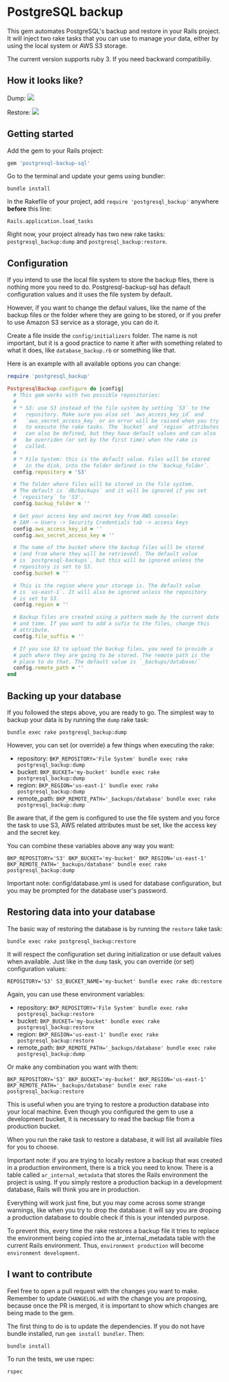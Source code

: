 # PostgreSQL backup

This gem automates PostgreSQL's backup and restore in your Rails project. It will inject two rake tasks that you can use to manage your data, either by using the local system or AWS S3 storage.

The current version supports ruby 3. If you need backward compatibiliy.

## How it looks like?

Dump:
![](https://res.cloudinary.com/ongmungazi/image/upload/v1650388791/ruby-gem/dump.gif)

Restore:
![](https://res.cloudinary.com/ongmungazi/image/upload/v1650388791/ruby-gem/restore.gif)

## Getting started

Add the gem to your Rails project:

```ruby
gem 'postgresql-backup-sql'
```

Go to the terminal and update your gems using bundler:

```
bundle install
```

In the Rakefile of your project, add `require 'postgresql_backup'` anywhere **before** this line:

```
Rails.application.load_tasks
```

Right now, your project already has two new rake tasks: `postgresql_backup:dump` and `postgresql_backup:restore`.

## Configuration

If you intend to use the local file system to store the backup files, there is nothing more you need to do. Postgresql-backup-sql has default configuration values and it uses the file system by default.

However, if you want to change the defaul values, like the name of the backup files or the folder where they are going to be stored, or if you prefer to use Amazon S3 service as a storage, you can do it.

Create a file inside the `config/initializers` folder. The name is not important, but it is a good practice to name it after with something related to what it does, like `database_backup.rb` or something like that.

Here is an example with all available options you can change:

```ruby
require 'postgresql_backup'

PostgresqlBackup.configure do |config|
  # This gem works with two possible repositories:
  #
  # * S3: use S3 instead of the file system by setting `S3` to the
  #   repository. Make sure you also set `aws_access_key_id` and
  #   `aws_secret_access_key` or an error will be raised when you try
  #   to execute the rake tasks. The `bucket` and `region` attributes
  #   can also be defined, but they have default values and can also
  #   be overriden (or set by the first time) when the rake is
  #   called.
  #
  # * File System: this is the default value. Files will be stored
  #   in the disk, into the folder defined in the `backup_folder`.
  config.repository = 'S3'

  # The folder where files will be stored in the file system.
  # The default is `db/backups` and it will be ignored if you set
  # `repository` to 'S3'.
  config.backup_folder = ''

  # Get your access key and secret key from AWS console:
  # IAM -> Users -> Security Credentials tab -> access keys
  config.aws_access_key_id = ''
  config.aws_secret_access_key = ''

  # The name of the bucket where the backup files will be stored
  # (and from where they will be retrieved). The default value
  # is `postgresql-backups`, but this will be ignored unless the
  # repository is set to S3.
  config.bucket = ''

  # This is the region where your storage is. The default value
  # is `us-east-1`. It will also be ignored unless the repository
  # is set to S3.
  config.region = ''

  # Backup files are created using a pattern made by the current date
  # and time. If you want to add a sufix to the files, change this
  # attribute.
  config.file_suffix = ''

  # If you use S3 to upload the backup files, you need to provide a
  # path where they are going to be stored. The remote path is the
  # place to do that. The default value is `_backups/database/`
  config.remote_path = ''
end
```

## Backing up your database

If you followed the steps above, you are ready to go. The simplest way to backup your data is by running the `dump` rake task:

```
bundle exec rake postgresql_backup:dump
```

However, you can set (or override) a few things when executing the rake:

- repository: `BKP_REPOSITORY='File System' bundle exec rake postgresql_backup:dump`
- bucket: `BKP_BUCKET='my-bucket' bundle exec rake postgresql_backup:dump`
- region: `BKP_REGION='us-east-1' bundle exec rake postgresql_backup:dump`
- remote_path: `BKP_REMOTE_PATH='_backups/database' bundle exec rake postgresql_backup:dump`

Be aware that, if the gem is configured to use the file system and you force the task to use S3, AWS related attributes must be set, like the access key and the secret key.

You can combine these variables above any way you want:

```
BKP_REPOSITORY='S3' BKP_BUCKET='my-bucket' BKP_REGION='us-east-1' BKP_REMOTE_PATH='_backups/database' bundle exec rake postgresql_backup:dump
```

Important note: config/database.yml is used for database configuration,
but you may be prompted for the database user's password.

## Restoring data into your database

The basic way of restoring the database is by running the `restore` take task:

```
bundle exec rake postgresql_backup:restore
```

It will respect the configuration set during initialization or use default values when available. Just like in the `dump` task, you can override (or set) configuration values:

```
REPOSITORY='S3' S3_BUCKET_NAME='my-bucket' bundle exec rake db:restore
```

Again, you can use these environment variables:

- repository: `BKP_REPOSITORY='File System' bundle exec rake postgresql_backup:restore`
- bucket: `BKP_BUCKET='my-bucket' bundle exec rake postgresql_backup:restore`
- region: `BKP_REGION='us-east-1' bundle exec rake postgresql_backup:restore`
- remote_path: `BKP_REMOTE_PATH='_backups/database' bundle exec rake postgresql_backup:dump`

Or make any combination you want with them:

```
BKP_REPOSITORY='S3' BKP_BUCKET='my-bucket' BKP_REGION='us-east-1' BKP_REMOTE_PATH='_backups/database' bundle exec rake postgresql_backup:restore
```

This is useful when you are trying to restore a production database into your local machine. Even though you configured the gem to use a development bucket, it is necessary to read the backup file from a production bucket.

When you run the rake task to restore a database, it will list all available files for you to choose.

Important note: if you are trying to locally restore a backup that was created in a production environment, there is a trick you need to know. There is a table called `ar_internal_metadata` that stores the Rails environment the project is using. If you simply restore a production backup in a development database, Rails will think you are in production.

Everything will work just fine, but you may come across some strange warnings, like when you try to drop the database: it will say you are droping a production database to double check if this is your intended purpose.

To prevent this, every time the rake restores a backup file it tries to replace the environment being copied into the ar_internal_metadata table with the current Rails environment. Thus, `environment production` will become `environment development`.

## I want to contribute

Feel free to open a pull request with the changes you want to make. Remember to update `CHANGELOG.md` with the change you are proposing, because once the PR is merged, it is important to show which changes are being made to the gem.

The first thing to do is to update the dependencies. If you do not have bundle installed, run `gem install bundler`. Then:

```
bundle install
```

To run the tests, we use rspec:

```
rspec
```
